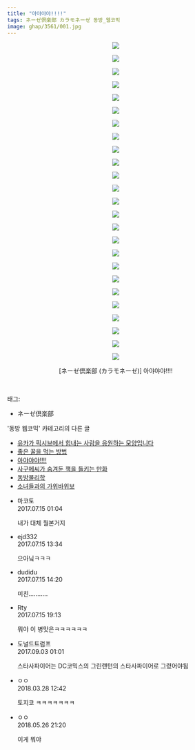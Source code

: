 ```yaml
---
title: "아야야야!!!!"
tags: ネーゼ倶楽部 カラモネーゼ 동방_웹코믹
image: ghap/3561/001.jpg
---
```

<div class="article">
<p style="text-align: center; clear: none; float: none;"><img src="{{ site.nasurl }}/ghap/3561/001.jpg"/></p>
<p style="text-align: center; clear: none; float: none;"><img src="{{ site.nasurl }}/ghap/3561/002.jpg"/></p>
<p style="text-align: center; clear: none; float: none;"><img src="{{ site.nasurl }}/ghap/3561/003.jpg"/></p>
<p style="text-align: center; clear: none; float: none;"><img src="{{ site.nasurl }}/ghap/3561/004.jpg"/></p>
<p style="text-align: center; clear: none; float: none;"><img src="{{ site.nasurl }}/ghap/3561/005.jpg"/></p>
<p style="text-align: center; clear: none; float: none;"><img src="{{ site.nasurl }}/ghap/3561/006.jpg"/></p>
<p style="text-align: center; clear: none; float: none;"><img src="{{ site.nasurl }}/ghap/3561/007.jpg"/></p>
<p style="text-align: center; clear: none; float: none;"><img src="{{ site.nasurl }}/ghap/3561/008.jpg"/></p>
<p style="text-align: center; clear: none; float: none;"><img src="{{ site.nasurl }}/ghap/3561/009.jpg"/></p>
<p style="text-align: center; clear: none; float: none;"><img src="{{ site.nasurl }}/ghap/3561/010.jpg"/></p>
<p style="text-align: center; clear: none; float: none;"><img src="{{ site.nasurl }}/ghap/3561/011.jpg"/></p>
<p style="text-align: center; clear: none; float: none;"><img src="{{ site.nasurl }}/ghap/3561/012.jpg"/></p>
<p style="text-align: center; clear: none; float: none;"><img src="{{ site.nasurl }}/ghap/3561/013.jpg"/></p>
<p style="text-align: center; clear: none; float: none;"><img src="{{ site.nasurl }}/ghap/3561/014.jpg"/></p>
<p style="text-align: center; clear: none; float: none;"><img src="{{ site.nasurl }}/ghap/3561/015.jpg"/></p>
<p style="text-align: center; clear: none; float: none;"><img src="{{ site.nasurl }}/ghap/3561/016.jpg"/></p>
<p style="text-align: center; clear: none; float: none;"><img src="{{ site.nasurl }}/ghap/3561/017.jpg"/></p>
<p style="text-align: center; clear: none; float: none;"><img src="{{ site.nasurl }}/ghap/3561/018.jpg"/></p>
<p style="text-align: center; clear: none; float: none;"><img src="{{ site.nasurl }}/ghap/3561/019.jpg"/></p>
<p style="text-align: center; clear: none; float: none;"><img src="{{ site.nasurl }}/ghap/3561/020.jpg"/></p>
<p style="text-align: center; clear: none; float: none;"><img src="{{ site.nasurl }}/ghap/3561/021.jpg"/></p>
<p style="text-align: center; clear: none; float: none;"><img src="{{ site.nasurl }}/ghap/3561/022.jpg"/></p>
<p style="text-align: center; clear: none; float: none;"><img src="{{ site.nasurl }}/ghap/3561/023.jpg"/></p>
<p style="text-align: center; clear: none; float: none;"><img src="{{ site.nasurl }}/ghap/3561/024.jpg"/></p>
<p style="text-align: center; clear: none; float: none;"><img src="{{ site.nasurl }}/ghap/3561/025.jpg"/></p>
<p style="text-align: center; clear: none; float: none;">[ネーゼ倶楽部 (カラモネーゼ)] 아야야야!!!!</p>
<p><br/></p>
</div><div class="tagTrail">
<p>태그: </p>
<ul>
<li>ネーゼ倶楽部</li>
</ul>
</div><div class="another">
<p>'동방 웹코믹' 카테고리의 다른 글</p>
<ul>
<li><a href="/2017-07-17-ghap_3564">유카가 픽시브에서 힘내는 사람을 응원하는 모양입니다</a></li>
<li><a href="/2017-07-17-ghap_3563">좋은 꿀을 먹는 방법</a></li>
<li><a href="/2017-07-15-ghap_3561">아야야야!!!!</a></li>
<li><a href="/2017-07-14-ghap_3559">사구메씨가 숨겨둔 책을 들키는 만화</a></li>
<li><a href="/2017-07-14-ghap_3558">동방물리학</a></li>
<li><a href="/2017-07-14-ghap_3557">소녀들과의 가위바위보</a></li>
</ul>
</div><div class="cb_module cb_fluid">
<div class="cb_wrt cb_profile">
<div class="comment">
<ul>
<li class="cb_thumb_off" id="comment15036073">
<div class="cb_comment_area">
<div class="cb_info_area">
<div class="cb_section">
<span class="cb_nick_name">마코토</span>
</div>
<div class="cb_section">
<span class="cb_date">2017.07.15 01:04 </span>
</div>
</div>
<div class="cb_dsc_comment">
<p class="cb_dsc">
											내가 대체 뭘본거지
										</p>
</div>
</div></li>
<li class="cb_thumb_off" id="comment15036347">
<div class="cb_comment_area">
<div class="cb_info_area">
<div class="cb_section">
<span class="cb_nick_name">ejd332</span>
</div>
<div class="cb_section">
<span class="cb_date">2017.07.15 13:34 </span>
</div>
</div>
<div class="cb_dsc_comment">
<p class="cb_dsc">
											으아닠ㅋㅋㅋ
										</p>
</div>
</div></li>
<li class="cb_thumb_off" id="comment15036387">
<div class="cb_comment_area">
<div class="cb_info_area">
<div class="cb_section">
<span class="cb_nick_name">dudidu</span>
</div>
<div class="cb_section">
<span class="cb_date">2017.07.15 14:20 </span>
</div>
</div>
<div class="cb_dsc_comment">
<p class="cb_dsc">
											미친...........
										</p>
</div>
</div></li>
<li class="cb_thumb_off" id="comment15036535">
<div class="cb_comment_area">
<div class="cb_info_area">
<div class="cb_section">
<span class="cb_nick_name">Rty</span>
</div>
<div class="cb_section">
<span class="cb_date">2017.07.15 19:13 </span>
</div>
</div>
<div class="cb_dsc_comment">
<p class="cb_dsc">
											뭐야 이 병맛은ㅋㅋㅋㅋㅋㅋ
										</p>
</div>
</div></li>
<li class="cb_thumb_off" id="comment15074852">
<div class="cb_comment_area">
<div class="cb_info_area">
<div class="cb_section">
<span class="cb_nick_name">도널드트럼프</span>
</div>
<div class="cb_section">
<span class="cb_date">2017.09.03 01:01 </span>
</div>
</div>
<div class="cb_dsc_comment">
<p class="cb_dsc">
											스타사파이어는 DC코믹스의 그린랜턴의 스타사파이어로 그렸어야됨 
										</p>
</div>
</div></li>
<li class="cb_thumb_off" id="comment15228949">
<div class="cb_comment_area">
<div class="cb_info_area">
<div class="cb_section">
<span class="cb_nick_name">ㅇㅇ</span>
</div>
<div class="cb_section">
<span class="cb_date">2018.03.28 12:42 </span>
</div>
</div>
<div class="cb_dsc_comment">
<p class="cb_dsc">
											토지코 ㅋㅋㅋㅋㅋㅋㅋ
										</p>
</div>
</div></li>
<li class="cb_thumb_off" id="comment15262365">
<div class="cb_comment_area">
<div class="cb_info_area">
<div class="cb_section">
<span class="cb_nick_name">ㅇㅇ</span>
</div>
<div class="cb_section">
<span class="cb_date">2018.05.26 21:20 </span>
</div>
</div>
<div class="cb_dsc_comment">
<p class="cb_dsc">
											이게 뭐야
										</p>
</div>
</div></li>
</ul>
</div>
</div><!-- commentList close -->
</div>